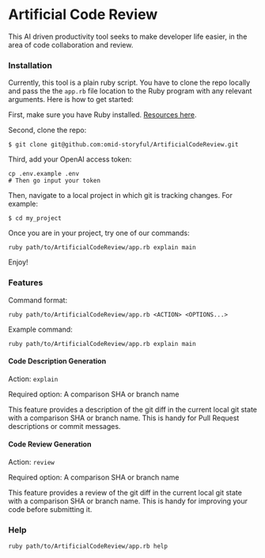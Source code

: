 # Artificial Code Review

This AI driven productivity tool seeks to make developer life easier, in the area of code collaboration and review.

### Installation

Currently, this tool is a plain ruby script. You have to clone the repo locally and pass the the `app.rb` file location to the Ruby program with any relevant arguments. Here is how to get started:

First, make sure you have Ruby installed. [Resources here](https://www.ruby-lang.org/en/documentation/installation/).

Second, clone the repo:
```
$ git clone git@github.com:omid-storyful/ArtificialCodeReview.git
```

Third, add your OpenAI access token:
```
cp .env.example .env
# Then go input your token
```


Then, navigate to a local project in which git is tracking changes. For example:
```
$ cd my_project
```

Once you are in your project, try one of our commands:
```
ruby path/to/ArtificialCodeReview/app.rb explain main
```

Enjoy!


### Features

Command format:
```
ruby path/to/ArtificialCodeReview/app.rb <ACTION> <OPTIONS...> 
```

Example command:
```
ruby path/to/ArtificialCodeReview/app.rb explain main 
```

#### Code Description Generation

Action: `explain`

Required option: A comparison SHA or branch name

This feature provides a description of the git diff in the current local git state with a comparison SHA or branch name. This is handy for Pull Request descriptions or commit messages.

#### Code Review Generation

Action: `review`

Required option: A comparison SHA or branch name

This feature provides a review of the git diff in the current local git state with a comparison SHA or branch name. This is handy for improving your code before submitting it.

### Help

```
ruby path/to/ArtificialCodeReview/app.rb help

```